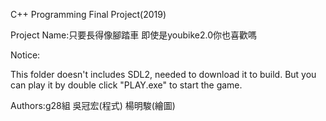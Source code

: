 C++ Programming Final Project(2019)

Project Name:只要長得像腳踏車 即使是youbike2.0你也喜歡嗎

Notice: 

This folder doesn't includes SDL2, needed to download it to build.
But you can play it by double click "PLAY.exe" to start the game.

Authors:g28組 吳冠宏(程式) 楊明駿(繪圖)
